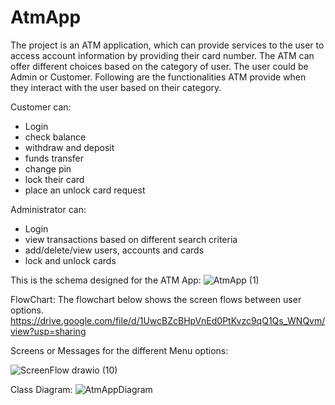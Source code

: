 # AtmApp

The project is an ATM application, which can provide services to the user to access account information by providing their card number. The ATM can offer different choices based on the category of user. The user could be Admin or Customer. Following are the functionalities ATM provide when they interact with the user based on their category.

Customer can:
- Login
- check balance
- withdraw and deposit
- funds transfer
- change pin
- lock their card
- place an unlock card request

Administrator can:
- Login
- view transactions based on different search criteria 
- add/delete/view users, accounts and cards 
- lock and unlock cards

This is the schema designed for the ATM App:
![AtmApp (1)](https://github.com/asurelaba/AtmApp/assets/130489863/5e6a43a3-9d3b-4ec9-b955-b2c6d13369b7)

FlowChart:
The flowchart below shows the screen flows between user options. 
https://drive.google.com/file/d/1UwcBZcBHpVnEd0PtKvzc9qQ1Qs_WNQvm/view?usp=sharing


Screens or Messages for the different Menu options:

![ScreenFlow drawio (10)](https://github.com/asurelaba/AtmApp/assets/130489863/542c40c5-fb93-4928-9c08-279834e1f74f)

Class Diagram:
![AtmAppDiagram](https://github.com/asurelaba/AtmApp/assets/130489863/e04faa34-1dd4-4666-ac3b-e911a8a8b9f7)

